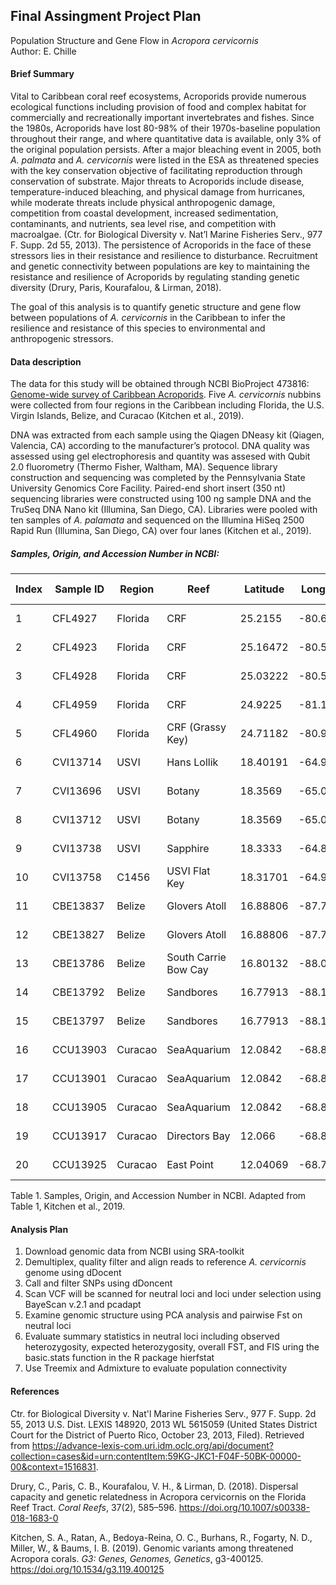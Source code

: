 ## Final Assingment Project Plan
Population Structure and Gene Flow in *Acropora cervicornis*  
Author: E. Chille  

#### Brief Summary
Vital to Caribbean coral reef ecosystems, Acroporids provide numerous ecological functions including provision of food and complex habitat for commercially and recreationally important invertebrates and fishes. Since the 1980s, Acroporids have lost 80-98% of their 1970s-baseline population throughout their range, and where quantitative data is available, only 3% of the original population persists. After a major bleaching event in 2005, both *A. palmata* and *A. cervicornis* were listed in the ESA as threatened species with the key conservation objective of facilitating reproduction through conservation of substrate. Major threats to Acroporids include disease, temperature-induced bleaching, and physical damage from hurricanes, while moderate threats include physical anthropogenic damage, competition from coastal development, increased sedimentation, contaminants, and nutrients, sea level rise, and competition with macroalgae.   (Ctr. for Biological Diversity v. Nat’l Marine Fisheries Serv., 977 F. Supp. 2d 55, 2013). The persistence of Acroporids in the face of these stressors lies in their resistance and
resilience to disturbance. Recruitment and genetic connectivity between populations are key to maintaining the resistance and resilience of Acroporids by regulating standing genetic diversity (Drury, Paris, Kourafalou, & Lirman, 2018).

The goal of this analysis is to quantify genetic structure and gene flow between populations of *A. cervicornis* in the Caribbean to infer the resilience and resistance of this species to environmental and anthropogenic stressors.

#### Data description
The data for this study will be obtained through NCBI BioProject 473816: [Genome-wide survey of Caribbean Acroporids](https://www.ncbi.nlm.nih.gov/bioproject?LinkName=sra_bioproject&from_uid=5628611). Five *A. cervicornis* nubbins were collected from four regions in the Caribbean including Florida, the U.S. Virgin Islands, Belize, and Curacao (Kitchen et al., 2019).

DNA was extracted from each sample using the Qiagen DNeasy kit (Qiagen, Valencia, CA) according to the manufacturer’s protocol. DNA quality was assessed using gel electrophoresis and quantity was assesed with Qubit 2.0 fluorometry (Thermo Fisher, Waltham, MA). Sequence library construction and sequencing was completed by the Pennsylvania State University Genomics Core Facility. Paired-end short insert (350 nt) sequencing libraries were constructed using 100 ng sample DNA and the TruSeq DNA Nano kit (Illumina, San Diego, CA). Libraries were pooled with ten samples of *A. palamata* and sequenced on the Illumina HiSeq 2500 Rapid Run (Illumina, San Diego, CA) over four lanes (Kitchen et al., 2019).

##### Samples, Origin, and Accession Number in NCBI:
|Index|Sample ID|Region|Reef|Latitude|Longitude|Collection Date|SRA Accession|
|---|---|---|---|---|---|---|---|
|1|CFL4927|Florida|CRF|25.2155|-80.60778|22-Nov-11|SRR7235993|
|2|CFL4923|Florida|CRF|25.16472|-80.59389|22-Nov-11|SRR7235994|
|3|CFL4928|Florida|CRF|25.03222|-80.50417|22-Nov-11|SRR7235992|
|4|CFL4959|Florida|CRF|24.9225|-81.12417|22-Nov-11|SRR7235991|
|5|CFL4960|Florida|CRF (Grassy Key)|24.71182|-80.94595|22-Nov-11|SRR7235990|
|6|CVI13714|USVI|Hans Lollik|18.40191|-64.9063|29-Oct-15|SRR7235998|
|7|CVI13696|USVI|Botany|18.3569|-65.03515|27-Oct-15|SRR7235989|
|8|CVI13712|USVI|Botany|18.3569|-65.03515|28-Oct-15|SRR7235999|
|9|CVI13738|USVI|Sapphire|18.3333|-64.8499|30-Oct-15|SRR7236021|
|10|CVI13758|C1456|USVI	Flat Key|18.31701|-64.9892|31-Oct-15|SRR7236022|
|11|CBE13837|Belize|Glovers Atoll|16.88806|-87.75973|8-Nov-15|SRR7236028|
|12|CBE13827|Belize|Glovers Atoll|16.88806|-87.75973|8-Nov-15|SRR7236033|
|13|CBE13786|Belize|South Carrie Bow Cay|16.80132|-88.0825|6-Nov-15|SRR7236032|
|14|CBE13792|Belize|Sandbores|16.77913|-88.11755|7-Nov-15|SRR7236031|
|15|CBE13797|Belize|Sandbores|16.77913|-88.11755|7-Nov-15|SRR7236034|
|16|CCU13903|Curacao|SeaAquarium|12.0842|-68.8966|2-Feb-16|SRR7236029|
|17|CCU13901|Curacao|SeaAquarium|12.0842|-68.8966|2-Feb-16|SRR7236030|
|18|CCU13905|Curacao|SeaAquarium|12.0842|-68.8966|2-Feb-16|SRR7236037|
|19|CCU13917|Curacao|Directors Bay|12.066|-68.85997|4-Feb-16|SRR7236036|
|20|CCU13925|Curacao|East Point|12.04069|-68.78301|5-Feb-16|SRR7235996|  
Table 1. Samples, Origin, and Accession Number in NCBI. Adapted from Table 1, Kitchen et al., 2019.

#### Analysis Plan
1. Download genomic data from NCBI using SRA-toolkit
2. Demultiplex, quality filter and align reads to reference *A. cervicornis* genome using dDocent
3. Call and filter SNPs using dDoncent
4. Scan VCF will be scanned for neutral loci and loci under selection using BayeScan v.2.1 and pcadapt
5. Examine genomic structure using PCA analysis and pairwise Fst on neutral loci
6. Evaluate summary statistics in neutral loci including observed heterozygosity, expected heterozygosity, overall FST, and FIS uring the basic.stats function in the R package hierfstat
7. Use Treemix and Admixture to evaluate population connectivity

#### References
Ctr. for Biological Diversity v. Nat'l Marine Fisheries Serv., 977 F. Supp. 2d 55, 2013 U.S. Dist. LEXIS 148920, 2013 WL 5615059 (United States District Court for the District of Puerto Rico, October 23, 2013, Filed). Retrieved from <https://advance-lexis-com.uri.idm.oclc.org/api/document?collection=cases&id=urn:contentItem:59KG-JKC1-F04F-50BK-00000-00&context=1516831>.

Drury, C., Paris, C. B., Kourafalou, V. H., & Lirman, D. (2018). Dispersal capacity and genetic relatedness in Acropora cervicornis on the Florida Reef Tract. *Coral Reefs*, 37(2), 585–596. <https://doi.org/10.1007/s00338-018-1683-0>


Kitchen, S. A., Ratan, A., Bedoya-Reina, O. C., Burhans, R., Fogarty, N. D., Miller, W., & Baums, I. B. (2019). Genomic variants among threatened Acropora corals. *G3: Genes, Genomes, Genetics*, g3-400125. <https://doi.org/10.1534/g3.119.400125>